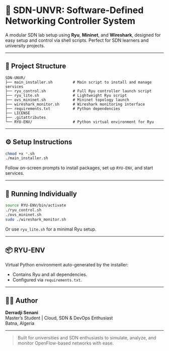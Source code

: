 # 📡 SDN-UNVR: Software-Defined Networking Controller System

A modular SDN lab setup using **Ryu**, **Mininet**, and **Wireshark**, designed for easy setup and control via shell scripts. Perfect for SDN learners and university projects.

---

## 📁 Project Structure

```
SDN-UNVR/
├── main_installer.sh         # Main script to install and manage services
├── ryu_control.sh            # Full Ryu controller launch script
├── ryu_lite.sh               # Lightweight Ryu script
├── ovs_mininet.sh            # Mininet topology launch
├── wireshark_monitor.sh      # Wireshark monitoring interface
├── requirements.txt          # Python dependencies
├── LICENSE
├── .gitattributes
└── RYU-ENV/                  # Python virtual environment for Ryu
```

---

## ⚙️ Setup Instructions

```bash
chmod +x *.sh
./main_installer.sh
```

Follow on-screen prompts to install packages, set up `RYU-ENV`, and start services.

---

## 🧪 Running Individually

```bash
source RYU-ENV/bin/activate
./ryu_control.sh
./ovs_mininet.sh
sudo ./wireshark_monitor.sh
```

Or use `ryu_lite.sh` for a minimal Ryu setup.

---

## 📦 RYU-ENV

Virtual Python environment auto-generated by the installer:
- Contains Ryu and all dependencies.
- Configured via `requirements.txt`.

---

## 👨‍💻 Author

**Derradji Senani**  
Master’s Student | Cloud, SDN & DevOps Enthusiast  
Batna, Algeria

---

> Built for universities and SDN enthusiasts to simulate, analyze, and monitor OpenFlow-based networks with ease.

